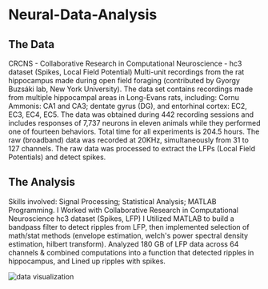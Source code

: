 # Neural-Data-Analysis

## The Data
CRCNS - Collaborative Research in Computational Neuroscience - hc3 dataset (Spikes, Local Field Potential)
Multi-unit recordings from the rat hippocampus made during open field foraging (contributed by Gyorgy Buzsáki lab, New York University).
The data set contains recordings made from multiple hippocampal areas in Long-Evans rats, including: Cornu Ammonis: CA1 and CA3; dentate gyrus (DG), and entorhinal cortex: EC2, EC3, EC4, EC5. The data was obtained during 442 recording sessions and includes responses of 7,737 neurons in eleven animals while they performed one of fourteen behaviors. Total time for all experiments is 204.5 hours. The raw (broadband) data was recorded at 20KHz, simultaneously from 31 to 127 channels. The raw data was processed to extract the LFPs (Local Field Potentials) and detect spikes.
## The Analysis
Skills involved: Signal Processing; Statistical Analysis; MATLAB Programming. I
Worked with Collaborative Research in Computational Neuroscience hc3 dataset (Spikes, LFP)
I Utilized MATLAB to build a bandpass filter to detect ripples from LFP, then 
implemented selection of math/stat methods (envelope estimation, welch's power spectral density estimation, hilbert transform).
Analyzed 180 GB of LFP data across 64 channels & combined computations into a function that detected ripples in hippocampus, and Lined up ripples with spikes.

![data visualization](https://github.com/user-attachments/assets/242d96c6-0d01-453d-a3f7-55a3391cfbe5)


